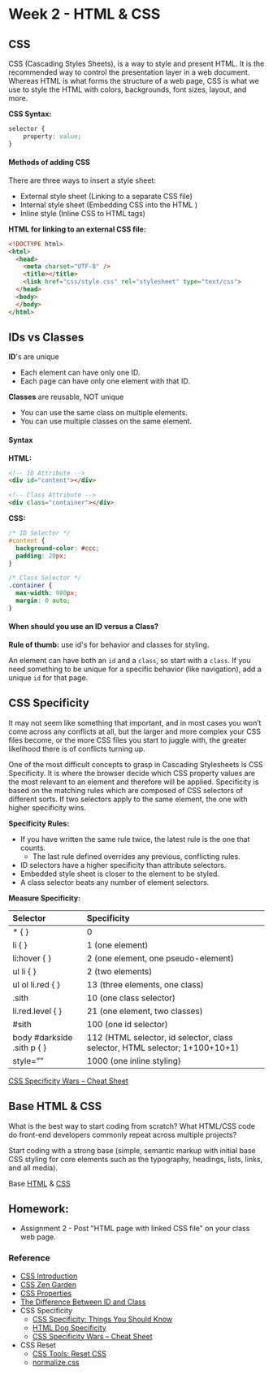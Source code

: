 # Week 2 - HTML & CSS

## CSS
CSS (Cascading Styles Sheets), is a way to style and present HTML. It is the recommended way to control the presentation layer in a web document. Whereas HTML is what forms the structure of a web page, CSS is what we use to style the HTML with colors, backgrounds, font sizes, layout, and more.

**CSS Syntax:**
```css
selector {
    property: value;
}
```

#### Methods of adding CSS
There are three ways to insert a style sheet:
- External style sheet (Linking to a separate CSS file)
- Internal style sheet (Embedding CSS into the HTML
)
- Inline style (Inline CSS to HTML tags)

**HTML for linking to an external CSS file:**
```html
<!DOCTYPE html>
<html>
  <head>
    <meta charset="UTF-8" />
    <title></title>
    <link href="css/style.css" rel="stylesheet" type="text/css">
  </head>
  <body>
  </body>
</html>
```


## IDs vs Classes
**ID**'s are unique
- Each element can have only one ID.
- Each page can have only one element with that ID.

**Classes** are reusable, NOT unique
- You can use the same class on multiple elements.
- You can use multiple classes on the same element.

#### Syntax
**HTML:**
```html
<!-- ID Attribute -->
<div id="content"></div>

<!-- Class Attribute -->
<div class="container"></div>
```

**CSS:**
```css
/* ID Selector */
#content {
  background-color: #ccc;
  padding: 20px;
}

/* Class Selector */
.container {
  max-width: 980px;
  margin: 0 auto;
}
```


#### When should you use an ID versus a Class?
**Rule of thumb:** use id's for behavior and classes for styling.

An element can have both an `id` and a `class`, so start with a `class`. If you need something to be unique for a specific behavior (like navigation), add a unique `id` for that page.


## CSS Specificity
It may not seem like something that important, and in most cases you won’t come across any conflicts at all, but the larger and more complex your CSS files become, or the more CSS files you start to juggle with, the greater likelihood there is of conflicts turning up.

One of the most difficult concepts to grasp in Cascading Stylesheets is CSS Specificity. It is where the browser decide which CSS property values are the most relevant to an element and therefore will be applied. Specificity is based on the matching rules which are composed of CSS selectors of different sorts. If two selectors apply to the same element, the one with higher specificity wins.

**Specificity Rules:**
- If you have written the same rule twice, the latest rule is the one that counts.
  + The last rule defined overrides any previous, conflicting rules.
- ID selectors have a higher specificity than attribute selectors.
- Embedded style sheet is closer to the element to be styled.
- A class selector beats any number of element selectors.

**Measure Specificity:**

| Selector | Specificity |
| :-------- | :----------- |
| * { } | 0 |
| li { } | 1 (one element) |
| li:hover { } |	2 (one element, one pseudo-element) |
| ul li { } |	2 (two elements) |
| ul ol li.red { } |	13 (three elements, one class) |
| .sith	| 10 (one class selector) |
| li.red.level { } |	21 (one element, two classes) |
| #sith	| 100 (one id selector) |
| body #darkside .sith p { }	| 112 (HTML selector, id selector, class selector, HTML selector; 1+100+10+1) |
| style=”” |	1000 (one inline styling) |

[CSS Specificity Wars – Cheat Sheet](https://stuffandnonsense.co.uk/archives/images/specificitywars-05v2.jpg)


## Base HTML & CSS
What is the best way to start coding from scratch? What HTML/CSS code do front-end developers commonly repeat across multiple projects?

Start coding with a strong base (simple, semantic markup with initial base CSS styling for core elements such as the typography, headings, lists, links, and all media).

Base [HTML](base/index.html) & [CSS](base/css/style.css)


## Homework:
- Assignment 2 - Post "HTML page with linked CSS file" on your class web page.


### Reference
- [CSS Introduction](http://www.w3schools.com/css/css_intro.asp)
- [CSS Zen Garden](http://www.csszengarden.com/)
- [CSS Properties](http://www.w3schools.com/cssref/)
- [The Difference Between ID and Class](https://css-tricks.com/the-difference-between-id-and-class/)
- CSS Specificity
  + [CSS Specificity: Things You Should Know](https://www.smashingmagazine.com/2007/07/css-specificity-things-you-should-know/)
  + [HTML Dog Specificity](http://www.htmldog.com/guides/css/intermediate/specificity/)
  + [CSS Specificity Wars – Cheat Sheet](https://stuffandnonsense.co.uk/archives/images/specificitywars-05v2.jpg)
- CSS Reset
  + [CSS Tools: Reset CSS](http://meyerweb.com/eric/tools/css/reset/)
  + [normalize.css](https://github.com/necolas/normalize.css/)
